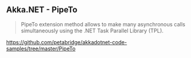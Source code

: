 ## Akka.NET - PipeTo

> PipeTo extension method allows to make many asynchronous calls simultaneously using the .NET Task Parallel Library (TPL).

https://github.com/petabridge/akkadotnet-code-samples/tree/master/PipeTo